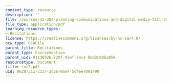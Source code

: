 ```yaml
---
content_type: resource
description: ''
file: /courses/11-204-planning-communications-and-digital-media-fall-2004/06287311c3373d2606045c4ee7091490_rec2.pdf
file_type: application/pdf
learning_resource_types:
- Recitations
license: https://creativecommons.org/licenses/by-nc-sa/4.0/
ocw_type: OCWFile
parent_title: Recitations
parent_type: CourseSection
parent_uid: 91136926-729f-93ef-54c1-8bd2c80ba859
resourcetype: Document
title: rec2.pdf
uid: 06287311-c337-3d26-0604-5c4ee7091490
---
```

